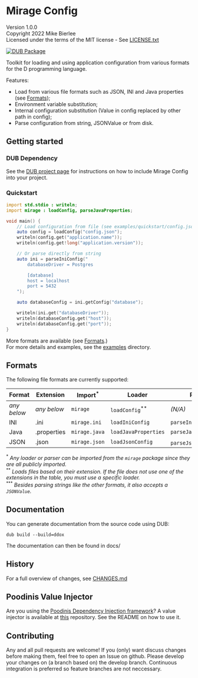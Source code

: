 # Mirage Config

Version 1.0.0  
Copyright 2022 Mike Bierlee  
Licensed under the terms of the MIT license - See [LICENSE.txt](LICENSE.txt)

[![DUB Package](https://img.shields.io/dub/v/mirage-config.svg)](https://code.dlang.org/packages/mirage-config)

Toolkit for loading and using application configuration from various formats for the D programming language.

Features:

- Load from various file formats such as JSON, INI and Java properties (see [Formats](#formats));
- Environment variable substitution;
- Internal configuration substitution (Value in config replaced by other path in config);
- Parse configuration from string, JSONValue or from disk.

## Getting started

### DUB Dependency

See the [DUB project page](https://code.dlang.org/packages/mirage-config) for instructions on how to include Mirage Config into your project.

### Quickstart

```d
import std.stdio : writeln;
import mirage : loadConfig, parseJavaProperties;

void main() {
    // Load configuration from file (see examples/quickstart/config.json)
    auto config = loadConfig("config.json");
    writeln(config.get("application.name"));
    writeln(config.get!long("application.version"));

    // Or parse directly from string
    auto ini = parseIniConfig("
        databaseDriver = Postgres

        [database]
        host = localhost
        port = 5432
    ");

    auto databaseConfig = ini.getConfig("database");

    writeln(ini.get("databaseDriver"));
    writeln(databaseConfig.get("host"));
    writeln(databaseConfig.get("port"));
}
```

More formats are available (see [Formats](#formats).)  
For more details and examples, see the [examples](examples) directory.

## Formats

The following file formats are currently supported:

| Format      | Extension   | Import<sup>\*</sup> | Loader                      | Parser                             | Factory                 |
| ----------- | ----------- | ------------------- | --------------------------- | ---------------------------------- | ----------------------- |
| _any below_ | _any below_ | `mirage`            | `loadConfig`<sup>\*\*</sup> | _(N/A)_                            |                         |
| INI         | .ini        | `mirage.ini`        | `loadIniConfig`             | `parseIniConfig`                   | `IniConfigFactory`      |
| Java        | .properties | `mirage.java`       | `loadJavaProperties`        | `parseJavaProperties`              | `JavaPropertiesFactory` |
| JSON        | .json       | `mirage.json`       | `loadJsonConfig`            | `parseJsonConfig`<sup>\*\*\*</sup> | `JsonConfigFactory`     |

<sup>\*</sup> _Any loader or parser can be imported from the `mirage` package since they are all publicly imported._  
<sup>\*\*</sup> _Loads files based on their extension. If the file does not use one of the extensions in the table, you must use a specific loader._  
<sup>\*\*\*</sup> _Besides parsing strings like the other formats, it also accepts a `JSONValue`._

## Documentation

You can generate documentation from the source code using DUB:

```
dub build --build=ddox
```

The documentation can then be found in docs/

## History

For a full overview of changes, see [CHANGES.md](CHANGES.md)

## Poodinis Value Injector

Are you using the [Poodinis Dependency Injection framework](https://github.com/mbierlee/poodinis)? A value injector is available at [this](https://github.com/mbierlee/poodinis-mirage-config-injector) repository. See the README on how to use it.

## Contributing

Any and all pull requests are welcome! If you (only) want discuss changes before making them, feel free to open an Issue on github. Please develop your changes on (a branch based on) the develop branch. Continuous integration is preferred so feature branches are not neccessary.
